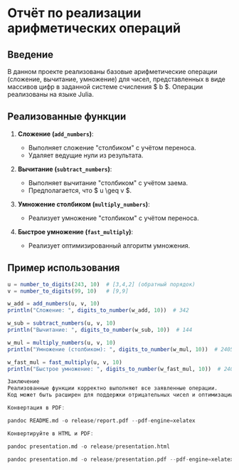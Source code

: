# Отчёт по реализации арифметических операций

## Введение

В данном проекте реализованы базовые арифметические операции (сложение, вычитание, умножение) для чисел, представленных в виде массивов цифр в заданной системе счисления $ b $. Операции реализованы на языке Julia.

## Реализованные функции

1. **Сложение (`add_numbers`)**:
   - Выполняет сложение "столбиком" с учётом переноса.
   - Удаляет ведущие нули из результата.

2. **Вычитание (`subtract_numbers`)**:
   - Выполняет вычитание "столбиком" с учётом заема.
   - Предполагается, что $ u \geq v $.

3. **Умножение столбиком (`multiply_numbers`)**:
   - Реализует умножение "столбиком" с учётом переноса.

4. **Быстрое умножение (`fast_multiply`)**:
   - Реализует оптимизированный алгоритм умножения.

## Пример использования

```julia
u = number_to_digits(243, 10)  # [3,4,2] (обратный порядок)
v = number_to_digits(99, 10)   # [9,9]

w_add = add_numbers(u, v, 10)
println("Сложение: ", digits_to_number(w_add, 10))  # 342

w_sub = subtract_numbers(u, v, 10)
println("Вычитание: ", digits_to_number(w_sub, 10))  # 144

w_mul = multiply_numbers(u, v, 10)
println("Умножение (столбиком): ", digits_to_number(w_mul, 10))  # 24057

w_fast_mul = fast_multiply(u, v, 10)
println("Быстрое умножение: ", digits_to_number(w_fast_mul, 10))  # 24057

Заключение
Реализованные функции корректно выполняют все заявленные операции. 
Код может быть расширен для поддержки отрицательных чисел и оптимизации алгоритмов.

Конвертация в PDF:

pandoc README.md -o release/report.pdf --pdf-engine=xelatex

Конвертируйте в HTML и PDF:

pandoc presentation.md -o release/presentation.html

pandoc presentation.md -o release/presentation.pdf --pdf-engine=xelatex
